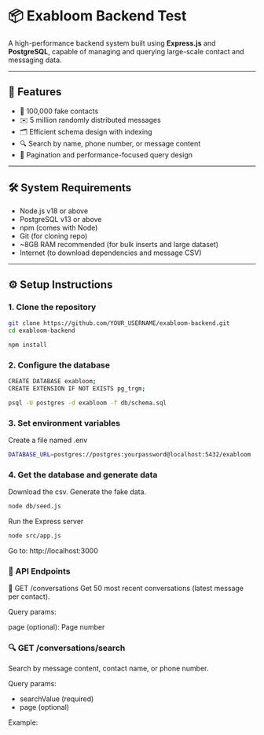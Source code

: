 # 📦 Exabloom Backend Test

A high-performance backend system built using **Express.js** and **PostgreSQL**, capable of managing and querying large-scale contact and messaging data.

---

## 📌 Features

- 📇 100,000 fake contacts
- ✉️ 5 million randomly distributed messages
- 🗂️ Efficient schema design with indexing
- 🔍 Search by name, phone number, or message content
- 🔄 Pagination and performance-focused query design

---

## 🛠️ System Requirements

- Node.js v18 or above
- PostgreSQL v13 or above
- npm (comes with Node)
- Git (for cloning repo)
- ~8GB RAM recommended (for bulk inserts and large dataset)
- Internet (to download dependencies and message CSV)

---

## ⚙️ Setup Instructions

### 1. Clone the repository

```bash
git clone https://github.com/YOUR_USERNAME/exabloom-backend.git
cd exabloom-backend

npm install
```

### 2. Configure the database

```bash
CREATE DATABASE exabloom;
CREATE EXTENSION IF NOT EXISTS pg_trgm;

psql -U postgres -d exabloom -f db/schema.sql
```

### 3. Set environment variables

Create a file named .env

```bash
DATABASE_URL=postgres://postgres:yourpassword@localhost:5432/exabloom
```

### 4. Get the database and generate data

Download the csv. Generate the fake data.

```bash
node db/seed.js

```

Run the Express server
```bash
node src/app.js
```
Go to: http://localhost:3000



### 📡 API Endpoints
🔸 GET /conversations
Get 50 most recent conversations (latest message per contact).

Query params:

page (optional): Page number

### 🔍 GET /conversations/search
Search by message content, contact name, or phone number.

Query params:
- searchValue (required)
- page (optional)

Example:

